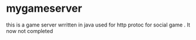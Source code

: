 # mygameserver
this is a game server wrritten in java  used for http protoc for social game . It now not completed 
